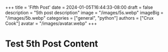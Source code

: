 +++
title = 'Fifth Post'
date = 2024-01-05T16:44:33-08:00
draft = false
description = "5th post description"
image = "/images/5s.webp"
imageBig = "/images/5b.webp"
categories = ["general", "python"]
authors = ["Crux Cook"]
avatar = "/images/avatar.webp"
+++

# Test 5th Post Content

